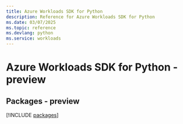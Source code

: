 ```yaml
---
title: Azure Workloads SDK for Python
description: Reference for Azure Workloads SDK for Python
ms.date: 03/07/2025
ms.topic: reference
ms.devlang: python
ms.service: workloads
---
```

# Azure Workloads SDK for Python - preview
## Packages - preview
[!INCLUDE [packages](workloads-index.md)]